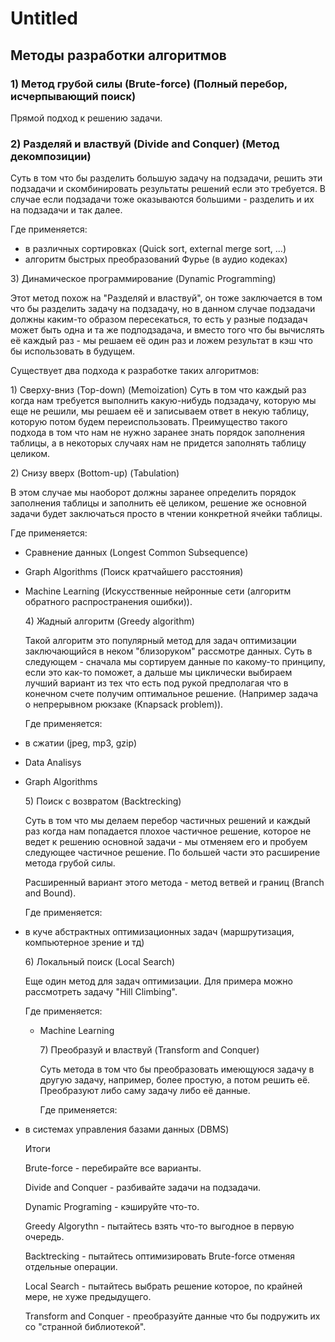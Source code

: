 # Untitled

## Методы разработки алгоритмов

### 1\) Метод грубой силы \(Brute-force\) \(Полный перебор, исчерпывающий поиск\)

  Прямой подход к решению задачи.

###  2\) Разделяй и властвуй \(Divide and Conquer\) \(Метод декомпозиции\)

 Суть в том что бы разделить большую задачу на подзадачи, решить эти подзадачи и скомбинировать результаты решений если это требуется. В случае если подзадачи тоже оказываются большими - разделить и их на подзадачи и так далее.

 Где применяется:

* в различных сортировках \(Quick sort, external merge sort, ...\)
* алгоритм быстрых преобразований Фурье \(в аудио кодеках\)

3\) Динамическое программирование \(Dynamic Programming\)

  Этот метод похож на "Разделяй и властвуй", он тоже заключается в том что бы разделить задачу на подзадачу, но в данном случае подзадачи должны каким-то образом пересекаться, то есть у разные подзадач может быть одна и та же подподзадача, и вместо того что бы вычислять её каждый раз - мы решаем её один раз и ложем результат в кэш что бы использовать в будущем.

  Существует два подхода к разработке таких алгоритмов:

  1\) Сверху-вниз \(Top-down\) \(Memoization\) Суть в том что каждый раз когда нам требуется выполнить какую-нибудь подзадачу, которую мы еще не решили, мы решаем её и записываем ответ в некую таблицу, которую потом будем переиспользовать. Преимущество такого подхода в том что нам не нужно заранее знать порядок заполнения таблицы, а в некоторых случаях нам не придется заполнять таблицу целиком.

  2\) Снизу вверх \(Bottom-up\) \(Tabulation\)

  В этом случае мы наоборот должны заранее определить порядок заполнения таблицы и заполнить её целиком, решение же основной задачи будет заключаться просто в чтении конкретной ячейки таблицы.

  Где применяется:

* Сравнение данных \(Longest Common Subsequence\)
* Graph Algorithms \(Поиск кратчайшего расстояния\)
* Machine Learning \(Искусственные нейронные сети \(алгоритм обратного распространения ошибки\)\).

  4\) Жадный алгоритм \(Greedy algorithm\)

  Такой алгоритм это популярный метод для задач оптимизации заключающийся в неком "близоруком" рассмотре данных. Суть в следующем - сначала мы сортируем данные по какому-то принципу, если это как-то поможет, а дальше мы циклически выбираем лучший вариант из тех что есть под рукой предполагая что в конечном счете получим оптимальное решение. \(Например задача о непрерывном рюкзаке \(Knapsack problem\)\).

  Где применяется: 

* в сжатии \(jpeg, mp3, gzip\)
* Data Analisys
* Graph Algorithms

  5\) Поиск с возвратом \(Backtrecking\)

    Суть в том что мы делаем перебор частичных решений и каждый раз когда нам попадается плохое частичное решение, которое не ведет к решению основной задачи - мы отменяем его и пробуем следующее частичное решение. По большей части это расширение метода грубой силы.

   Расширенный вариант этого метода - метод ветвей и границ \(Branch and Bound\).

   Где применяется: 

* в куче абстрактных оптимизационных задач \(маршрутизация, компьютерное зрение и тд\)

  6\) Локальный поиск \(Local Search\)

    Еще один метод для задач оптимизации. Для примера можно рассмотреть задачу "Hill Climbing".

    Где применяется: 

  * Machine Learning

    7\) Преобразуй и властвуй \(Transform and Conquer\)

     Суть метода в том что бы преобразовать имеющуюся задачу в другую задачу, например, более простую, а потом решить её. Преобразуют либо саму задачу либо её данные.

    Где применяется:

* в системах управления базами данных \(DBMS\)

  Итоги

  Brute-force - перебирайте все варианты.

  Divide and Conquer - разбивайте задачи на подзадачи.

  Dynamic Programing - кэшируйте что-то.

  Greedy Algorythn - пытайтесь взять что-то выгодное в первую очередь.

  Backtrecking - пытайтесь оптимизировать Brute-force отменяя отдельные операции.

  Local Search - пытайтесь выбрать решение которое, по крайней мере, не хуже предыдущего.

  Transform and Conquer - преобразуйте данные что бы подружить их со "странной библиотекой".

